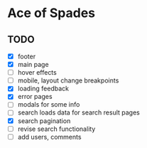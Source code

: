 # Ace of Spades

## TODO

- [x] footer
- [x] main page
- [ ] hover effects
- [ ] mobile, layout change breakpoints
- [x] loading feedback
- [x] error pages
- [ ] modals for some info
- [ ] search loads data for search result pages
- [x] search pagination
- [ ] revise search functionality
- [ ] add users, comments
